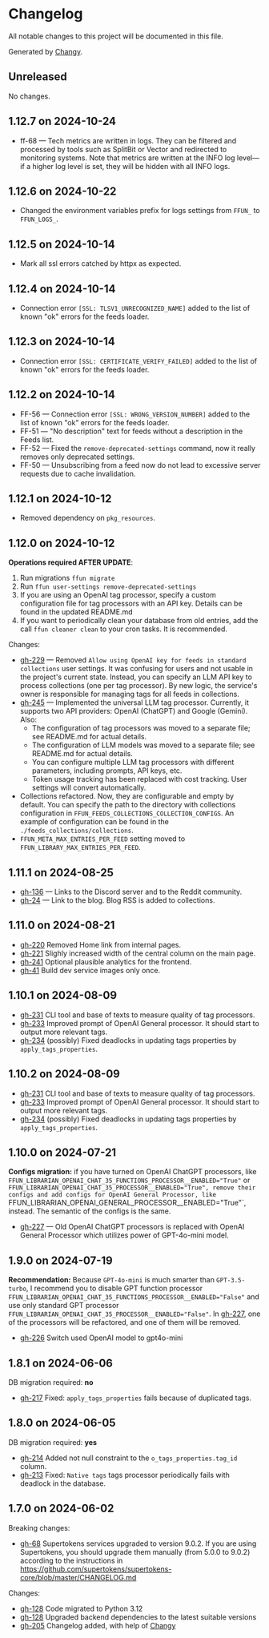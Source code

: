# Changelog

All notable changes to this project will be documented in this file.

Generated by [Changy](https://github.com/Tiendil/changy/tree/main).

## Unreleased

No changes.

## 1.12.7 on 2024-10-24

- ff-68 — Tech metrics are written in logs. They can be filtered and processed by tools such as SplitBit or Vector and redirected to monitoring systems. Note that metrics are written at the INFO log level—if a higher log level is set, they will be hidden with all INFO logs.

## 1.12.6 on 2024-10-22

- Changed the environment variables prefix for logs settings from `FFUN_` to `FFUN_LOGS_`.

## 1.12.5 on 2024-10-14

- Mark all ssl errors catched by httpx as expected.

## 1.12.4 on 2024-10-14

- Connection error `[SSL: TLSV1_UNRECOGNIZED_NAME]` added to the list of known "ok" errors for the feeds loader.

## 1.12.3 on 2024-10-14

- Connection error `[SSL: CERTIFICATE_VERIFY_FAILED]` added to the list of known "ok" errors for the feeds loader.

## 1.12.2 on 2024-10-14

- FF-56 — Connection error `[SSL: WRONG_VERSION_NUMBER]` added to the list of known "ok" errors for the feeds loader.
- FF-51 — "No description" text for feeds without a description in the Feeds list.
- FF-52 — Fixed the `remove-deprecated-settings` command, now it really removes only deprecated settings.
- FF-50 — Unsubscribing from a feed now do not lead to excessive server requests due to cache invalidation.

## 1.12.1 on 2024-10-12

- Removed dependency on `pkg_resources`.

## 1.12.0 on 2024-10-12

**Operations required AFTER UPDATE**:

1. Run migrations `ffun migrate`
2. Run `ffun user-settings remove-deprecated-settings`
3. If you are using an OpenAI tag processor, specify a custom configuration file for tag processors with an API key. Details can be found in the updated README.md
4. If you want to periodically clean your database from old entries, add the call `ffun cleaner clean` to your cron tasks. It is recommended.

Changes:

- [gh-229](https://github.com/Tiendil/feeds.fun/issues/229) — Removed `Allow using OpenAI key for feeds in standard collections` user settings. It was confusing for users and not usable in the project's current state. Instead, you can specify an LLM API key to process collections (one per tag processor). By new logic, the service's owner is responsible for managing tags for all feeds in collections.
- [gh-245](https://github.com/Tiendil/feeds.fun/issues/245) — Implemented the universal LLM tag processor. Currently, it supports two API providers: OpenAI (ChatGPT) and Google (Gemini). Also:
    - The configuration of tag processors was moved to a separate file; see README.md for actual details.
    - The configuration of LLM models was moved to a separate file; see README.md for actual details.
    - You can configure multiple LLM tag processors with different parameters, including prompts, API keys, etc.
    - Token usage tracking has been replaced with cost tracking. User settings will convert automatically.
- Collections refactored. Now, they are configurable and empty by default. You can specify the path to the directory with collections configuration in `FFUN_FEEDS_COLLECTIONS_COLLECTION_CONFIGS`. An example of configuration can be found in the `./feeds_collections/collections`.
- `FFUN_META_MAX_ENTRIES_PER_FEED` setting moved to `FFUN_LIBRARY_MAX_ENTRIES_PER_FEED`.

## 1.11.1 on 2024-08-25

- [gh-136](https://github.com/Tiendil/feeds.fun/issues/136) — Links to the Discord server and to the Reddit community.
- [gh-24](https://github.com/Tiendil/feeds.fun/issues/24) — Link to the blog. Blog RSS is added to collections.

## 1.11.0 on 2024-08-21

- [gh-220](https://github.com/Tiendil/feeds.fun/issues/220) Removed Home link from internal pages.
- [gh-221](https://github.com/Tiendil/feeds.fun/issues/221) Slighly increased width of the central column on the main page.
- [gh-241](https://github.com/Tiendil/feeds.fun/issues/241) Optional plausible analytics for the frontend.
- [gh-41](https://github.com/Tiendil/feeds.fun/issues/41) Build dev service images only once.

## 1.10.1 on 2024-08-09

- [gh-231](https://github.com/Tiendil/feeds.fun/issues/231) CLI tool and base of texts to measure quality of tag processors.
- [gh-233](https://github.com/Tiendil/feeds.fun/issues/233) Improved prompt of OpenAI General processor. It should start to output more relevant tags.
- [gh-234](https://github.com/Tiendil/feeds.fun/issues/234) (possibly) Fixed deadlocks in updating tags properties by `apply_tags_properties`.

## 1.10.2 on 2024-08-09

- [gh-231](https://github.com/Tiendil/feeds.fun/issues/231) CLI tool and base of texts to measure quality of tag processors.
- [gh-233](https://github.com/Tiendil/feeds.fun/issues/233) Improved prompt of OpenAI General processor. It should start to output more relevant tags.
- [gh-234](https://github.com/Tiendil/feeds.fun/issues/234) (possibly) Fixed deadlocks in updating tags properties by `apply_tags_properties`.

## 1.10.0 on 2024-07-21

**Configs migration:** if you have turned on OpenAI ChatGPT processors, like `FFUN_LIBRARIAN_OPENAI_CHAT_35_FUNCTIONS_PROCESSOR__ENABLED="True"` or `FFUN_LIBRARIAN_OPENAI_CHAT_35_PROCESSOR__ENABLED="True", remove their configs and add configs for OpenAI General Processor, like `FFUN_LIBRARIAN_OPENAI_GENERAL_PROCESSOR__ENABLED="True"`, instead. The semantic of the configs is the same.

- [gh-227](https://github.com/Tiendil/feeds.fun/issues/227) — Old OpenAI ChatGPT processors is replaced with OpenAI General Processor which utilizes power of GPT-4o-mini model.

## 1.9.0 on 2024-07-19

**Recommendation:** Because `GPT-4o-mini` is much smarter than `GPT-3.5-turbo`, I recommend you to disable GPT function processor `FFUN_LIBRARIAN_OPENAI_CHAT_35_FUNCTIONS_PROCESSOR__ENABLED="False"` and use only standard GPT processor `FFUN_LIBRARIAN_OPENAI_CHAT_35_PROCESSOR__ENABLED="False"`. In [gh-227](https://github.com/Tiendil/feeds.fun/issues/227), one of the processors will be refactored, and one of them will be removed.

- [gh-226](https://github.com/Tiendil/feeds.fun/issues/226) Switch used OpenAI model to gpt4o-mini

## 1.8.1 on 2024-06-06

DB migration required: **no**

- [gh-217](https://github.com/Tiendil/feeds.fun/issues/217) Fixed: `apply_tags_properties` fails because of duplicated tags.

## 1.8.0 on 2024-06-05

DB migration required: **yes**

- [gh-214](https://github.com/Tiendil/feeds.fun/issues/214) Added not null constraint to the `o_tags_properties.tag_id` column.
- [gh-213](https://github.com/Tiendil/feeds.fun/issues/213) Fixed: `Native tags` tags processor periodically fails with deadlock in the database.

## 1.7.0 on 2024-06-02

Breaking changes:

- [gh-68](https://github.com/Tiendil/feeds.fun/issues/68) Supertokens services upgraded to version 9.0.2. If you are using Supertokens, you should upgrade them manually (from 5.0.0 to 9.0.2) according to the instructions in https://github.com/supertokens/supertokens-core/blob/master/CHANGELOG.md

Changes:

- [gh-128](https://github.com/Tiendil/feeds.fun/issues/128) Code migrated to Python 3.12
- [gh-128](https://github.com/Tiendil/feeds.fun/issues/128) Upgraded backend dependencies to the latest suitable versions
- [gh-205](https://github.com/Tiendil/feeds.fun/issues/205) Changelog added, with help of [Changy](https://github.com/Tiendil/changy)